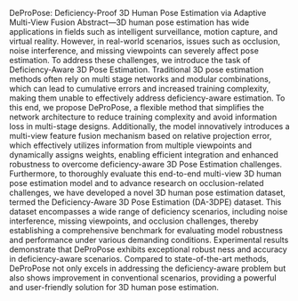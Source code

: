 DeProPose: Deficiency-Proof 3D Human Pose Estimation via Adaptive Multi-View Fusion
 Abstract—3D human pose estimation has wide applications
 in fields such as intelligent surveillance, motion capture, and
 virtual reality. However, in real-world scenarios, issues such
 as occlusion, noise interference, and missing viewpoints can
 severely affect pose estimation. To address these challenges, we
 introduce the task of Deficiency-Aware 3D Pose Estimation.
 Traditional 3D pose estimation methods often rely on multi
stage networks and modular combinations, which can lead to
 cumulative errors and increased training complexity, making
 them unable to effectively address deficiency-aware estimation. To
 this end, we propose DeProPose, a flexible method that simplifies
 the network architecture to reduce training complexity and avoid
 information loss in multi-stage designs. Additionally, the model
 innovatively introduces a multi-view feature fusion mechanism
 based on relative projection error, which effectively utilizes
 information from multiple viewpoints and dynamically assigns
 weights, enabling efficient integration and enhanced robustness
 to overcome deficiency-aware 3D Pose Estimation challenges.
 Furthermore, to thoroughly evaluate this end-to-end multi-view
 3D human pose estimation model and to advance research
 on occlusion-related challenges, we have developed a novel 3D
 human pose estimation dataset, termed the Deficiency-Aware 3D
 Pose Estimation (DA-3DPE) dataset. This dataset encompasses a
 wide range of deficiency scenarios, including noise interference,
 missing viewpoints, and occlusion challenges, thereby establishing
 a comprehensive benchmark for evaluating model robustness and
 performance under various demanding conditions. Experimental
 results demonstrate that DeProPose exhibits exceptional robust
ness and accuracy in deficiency-aware scenarios. Compared to
 state-of-the-art methods, DeProPose not only excels in addressing
 the deficiency-aware problem but also shows improvement in
 conventional scenarios, providing a powerful and user-friendly
 solution for 3D human pose estimation. 
